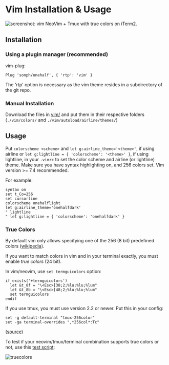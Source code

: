 # Vim Installation & Usage

![screenshot: vim](../screenshots/vim.png)
NeoVim + Tmux with true colors on iTerm2.

## Installation
### Using a plugin manager (recommended)

vim-plug:

```
Plug 'sonph/onehalf', { 'rtp': 'vim' }
```

The 'rtp' option is necessary as the vim theme resides in a subdirectory of the git repo.

### Manual Installation
Download the files in [vim/](./) and put them in their respective folders
(`./vim/colors/` and `./vim/autoload/airline/themes/`)

## Usage
Put `colorscheme <scheme>` and `let g:airline_theme='<theme>'`, if using airline
or `let g:lightline = { 'colorscheme': '<theme>' }`, if using lightline, in your `.vimrc`
to set the color scheme and airline (or lightline) theme. Make sure you have
syntax highlighting on, and 256 colors set. Vim version >= 7.4 recommended.

For example:

```
syntax on
set t_Co=256
set cursorline
colorscheme onehalflight
let g:airline_theme='onehalfdark'
" lightline
" let g:lightline = { 'colorscheme': 'onehalfdark' }
```

### True Colors
By default vim only allows specifying one of the 256 (8 bit) predefined colors
([wikipedia](https://en.wikipedia.org/wiki/ANSI_escape_code#8-bit)).

If you want to match colors in vim and in your terminal exactly, you must enable _true colors_ (24
bit).

In vim/neovim, use `set termguicolors` option:

```
if exists('+termguicolors')
  let &t_8f = "\<Esc>[38;2;%lu;%lu;%lum"
  let &t_8b = "\<Esc>[48;2;%lu;%lu;%lum"
  set termguicolors
endif
```

If you use tmux, you must use version 2.2 or newer. Put this in your config:

```
set -g default-terminal "tmux-256color"
set -ga terminal-overrides ",*256col*:Tc"
```

([source](https://github.com/tmux/tmux/issues/1246))

To test if your neovim/tmux/terminal combination supports true colors or not, use this
[test script](https://github.com/sonph/dotfiles/blob/master/bin/truecolor.sh):

![truecolors](../screenshots/truecolors.png)
